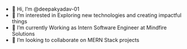 - 👋 Hi, I’m @deepakyadav-01
- 👀 I’m interested in Exploring new technologies and creating impactful things
- 🌱 I’m currently Working as Intern Software Engineer at Mindfire Solutions
- 💞️ I’m looking to collaborate on MERN Stack projects

<!---
deepakyadav-01/deepakyadav-01 is a ✨ special ✨ repository because its `README.md` (this file) appears on your GitHub profile.
You can click the Preview link to take a look at your changes.
--->
